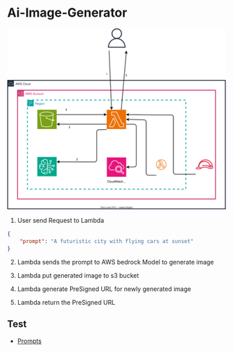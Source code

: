 # Ai-Image-Generator

![Custom Badge](./svg/architecture.drawio.svg)

1. User send Request to Lambda
```json
{
    "prompt": "A futuristic city with flying cars at sunset"
}
```

2. Lambda sends the prompt to AWS bedrock Model to generate image

3. Lambda put generated image to s3 bucket

4. Lambda generate PreSigned URL for newly generated image

5. Lambda return the PreSigned URL

## Test

- [Prompts](./test/test.json)